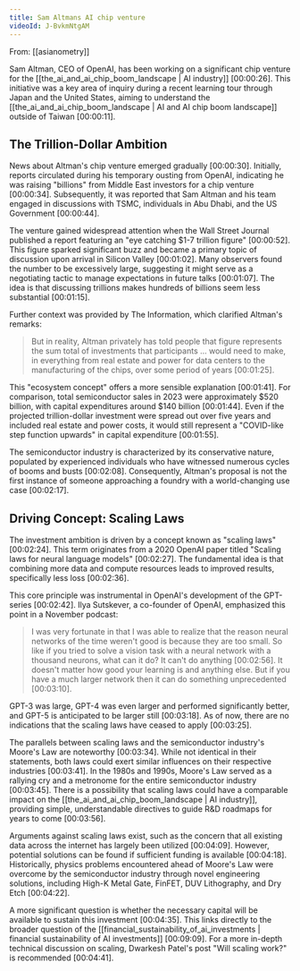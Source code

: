 ```yaml
---
title: Sam Altmans AI chip venture
videoId: J-BvkmNtgAM
---
```


From: [[asianometry]] <br/> 

Sam Altman, CEO of OpenAI, has been working on a significant chip venture for the [[the_ai_and_ai_chip_boom_landscape | AI industry]] [00:00:26]. This initiative was a key area of inquiry during a recent learning tour through Japan and the United States, aiming to understand the [[the_ai_and_ai_chip_boom_landscape | AI and AI chip boom landscape]] outside of Taiwan [00:00:11].

## The Trillion-Dollar Ambition

News about Altman's chip venture emerged gradually [00:00:30]. Initially, reports circulated during his temporary ousting from OpenAI, indicating he was raising "billions" from Middle East investors for a chip venture [00:00:34]. Subsequently, it was reported that Sam Altman and his team engaged in discussions with TSMC, individuals in Abu Dhabi, and the US Government [00:00:44].

The venture gained widespread attention when the Wall Street Journal published a report featuring an "eye catching $1-7 trillion figure" [00:00:52]. This figure sparked significant buzz and became a primary topic of discussion upon arrival in Silicon Valley [00:01:02]. Many observers found the number to be excessively large, suggesting it might serve as a negotiating tactic to manage expectations in future talks [00:01:07]. The idea is that discussing trillions makes hundreds of billions seem less substantial [00:01:15].

Further context was provided by The Information, which clarified Altman's remarks:
> But in reality, Altman privately has told people that figure represents the sum total of investments that participants ... would need to make, in everything from real estate and power for data centers to the manufacturing of the chips, over some period of years [00:01:25].

This "ecosystem concept" offers a more sensible explanation [00:01:41]. For comparison, total semiconductor sales in 2023 were approximately $520 billion, with capital expenditures around $140 billion [00:01:44]. Even if the projected trillion-dollar investment were spread out over five years and included real estate and power costs, it would still represent a "COVID-like step function upwards" in capital expenditure [00:01:55].

The semiconductor industry is characterized by its conservative nature, populated by experienced individuals who have witnessed numerous cycles of booms and busts [00:02:08]. Consequently, Altman's proposal is not the first instance of someone approaching a foundry with a world-changing use case [00:02:17].

## Driving Concept: Scaling Laws

The investment ambition is driven by a concept known as "scaling laws" [00:02:24]. This term originates from a 2020 OpenAI paper titled "Scaling laws for neural language models" [00:02:27]. The fundamental idea is that combining more data and compute resources leads to improved results, specifically less loss [00:02:36].

This core principle was instrumental in OpenAI's development of the GPT-series [00:02:42]. Ilya Sutskever, a co-founder of OpenAI, emphasized this point in a November podcast:
> I was very fortunate in that I was able to realize that the reason neural networks of the time weren't good is because they are too small. So like if you tried to solve a vision task with a neural network with a thousand neurons, what can it do? It can't do anything [00:02:56].
> It doesn't matter how good your learning is and anything else. But if you have a much larger network then it can do something unprecedented [00:03:10].

GPT-3 was large, GPT-4 was even larger and performed significantly better, and GPT-5 is anticipated to be larger still [00:03:18]. As of now, there are no indications that the scaling laws have ceased to apply [00:03:25].

The parallels between scaling laws and the semiconductor industry's Moore's Law are noteworthy [00:03:34]. While not identical in their statements, both laws could exert similar influences on their respective industries [00:03:41]. In the 1980s and 1990s, Moore's Law served as a rallying cry and a metronome for the entire semiconductor industry [00:03:45]. There is a possibility that scaling laws could have a comparable impact on the [[the_ai_and_ai_chip_boom_landscape | AI industry]], providing simple, understandable directives to guide R&D roadmaps for years to come [00:03:56].

Arguments against scaling laws exist, such as the concern that all existing data across the internet has largely been utilized [00:04:09]. However, potential solutions can be found if sufficient funding is available [00:04:18]. Historically, physics problems encountered ahead of Moore's Law were overcome by the semiconductor industry through novel engineering solutions, including High-K Metal Gate, FinFET, DUV Lithography, and Dry Etch [00:04:22].

A more significant question is whether the necessary capital will be available to sustain this investment [00:04:35]. This links directly to the broader question of the [[financial_sustainability_of_ai_investments | financial sustainability of AI investments]] [00:09:09]. For a more in-depth technical discussion on scaling, Dwarkesh Patel's post "Will scaling work?" is recommended [00:04:41].